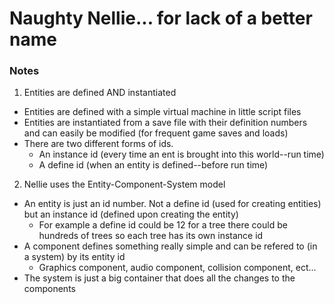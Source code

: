 # Naughty Nellie... for lack of a better name

### Notes
1. Entities are defined AND instantiated
  * Entities are defined with a simple virtual machine in little script files
  * Entities are instantiated from a save file with their definition numbers and can easily be modified (for frequent game saves and loads)
  * There are two different forms of ids.
    * An instance id (every time an ent is brought into this world--run time)
    * A define id (when an entity is defined--before run time)
2. Nellie uses the Entity-Component-System model
  * An entity is just an id number. Not a define id (used for creating entities) but an instance id (defined upon creating the entity)
    * For example a define id could be 12 for a tree there could be hundreds of trees so each tree has its own instance id
  * A component defines something really simple and can be refered to (in a system) by its entity id
    * Graphics component, audio component, collision component, ect...
  * The system is just a big container that does all the changes to the components
